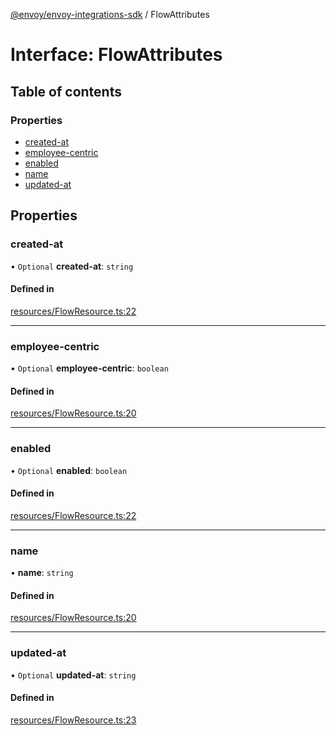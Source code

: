 [@envoy/envoy-integrations-sdk](../README.md) / FlowAttributes

# Interface: FlowAttributes

## Table of contents

### Properties

- [created-at](flowattributes.md#created-at)
- [employee-centric](flowattributes.md#employee-centric)
- [enabled](flowattributes.md#enabled)
- [name](flowattributes.md#name)
- [updated-at](flowattributes.md#updated-at)

## Properties

### created-at

• `Optional` **created-at**: `string`

#### Defined in

[resources/FlowResource.ts:22](https://github.com/envoy/envoy-integrations-sdk-nodejs/blob/6f08a82/src/resources/FlowResource.ts#L22)

___

### employee-centric

• `Optional` **employee-centric**: `boolean`

#### Defined in

[resources/FlowResource.ts:20](https://github.com/envoy/envoy-integrations-sdk-nodejs/blob/6f08a82/src/resources/FlowResource.ts#L20)

___

### enabled

• `Optional` **enabled**: `boolean`

#### Defined in

[resources/FlowResource.ts:22](https://github.com/envoy/envoy-integrations-sdk-nodejs/blob/6f08a82/src/resources/FlowResource.ts#L22)

___

### name

• **name**: `string`

#### Defined in

[resources/FlowResource.ts:20](https://github.com/envoy/envoy-integrations-sdk-nodejs/blob/6f08a82/src/resources/FlowResource.ts#L20)

___

### updated-at

• `Optional` **updated-at**: `string`

#### Defined in

[resources/FlowResource.ts:23](https://github.com/envoy/envoy-integrations-sdk-nodejs/blob/6f08a82/src/resources/FlowResource.ts#L23)
